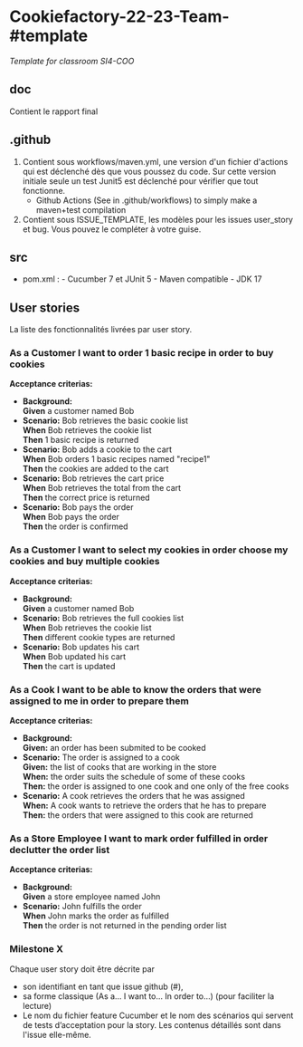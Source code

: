# Cookiefactory-22-23-Team-#template
_Template for classroom SI4-COO_

## doc
Contient le rapport final

## .github
   1. Contient sous workflows/maven.yml, une version d'un fichier d'actions qui est déclenché dès que vous poussez du code. 
Sur cette version initiale seule un test Junit5 est déclenché pour vérifier que tout fonctionne.
       - Github Actions (See in .github/workflows) to simply make a maven+test compilation
  2. Contient sous ISSUE_TEMPLATE, les modèles pour les issues user_story et bug. Vous pouvez le compléter à votre guise.

## src
 - pom.xml : 
       - Cucumber 7 et JUnit 5
       - Maven compatible
       - JDK 17



## User stories 
La liste des fonctionnalités livrées par user story.<br>
### **As a** Customer **I want to** order 1 basic recipe **in order** to buy cookies<br>
**Acceptance criterias:**<br>
- **Background:**<br>
  **Given** a customer named Bob <br>
- **Scenario:** Bob retrieves the basic cookie list<br>
  **When** Bob retrieves the cookie list<br>
  **Then** 1 basic recipe is returned<br>
- **Scenario:** Bob adds a cookie to the cart<br>
  **When** Bob orders 1 basic recipes named "recipe1"<br>
  **Then** the cookies are added to the cart<br>
- **Scenario:** Bob retrieves the cart price<br>
  **When** Bob retrieves the total from the cart<br>
  **Then** the correct price is returned<br>
- **Scenario:** Bob pays the order<br>
  **When** Bob pays the order<br>
  **Then** the order is confirmed<br>

### **As a** Customer **I want to** select my cookies **in order** choose my cookies and buy multiple cookies<br>
**Acceptance criterias:**<br>
- **Background:**<br>
  **Given** a customer named Bob<br>
- **Scenario:** Bob retrieves the full cookies list<br>
  **When** Bob retrieves the cookie list<br>
  **Then** different cookie types are returned<br>
- **Scenario:** Bob updates his cart<br>
  **When** Bob updated his cart<br>
  **Then** the cart is updated<br>


### **As a** Cook **I want to** be able to know the orders that were assigned to me  **in order** to prepare them<br>
**Acceptance criterias:**<br>
- **Background:**<br>
  **Given:** an order has been submited to be cooked<br>
- **Scenario:** The order is assigned to a cook<br>
  **Given:** the list of cooks that are working in the store<br>
  **When:** the order suits the schedule of some of these cooks<br>
  **Then:** the order is assigned to one cook and one only of the free cooks<br>
- **Scenario:** A cook retrieves the orders that he was assigned<br>
  **When:** A cook wants to retrieve the orders that he has to prepare<br>
  **Then:** the orders that were assigned to this cook are returned<br>


### **As a** Store Employee **I want to** mark order fulfilled **in order** declutter the order list<br>
**Acceptance criterias:**<br>
- **Background:**<br>
  **Given** a store employee named John<br>
- **Scenario:** John fulfills the order<br>
  **When** John marks the order as fulfilled<br>
  **Then** the order is not returned in the pending order list<br>

### Milestone X

Chaque user story doit être décrite par 
   - son identifiant en tant que issue github (#), 
   - sa forme classique (As a… I want to… In order to…) (pour faciliter la lecture)
   - Le nom du fichier feature Cucumber et le nom des scénarios qui servent de tests d’acceptation pour la story.
   Les contenus détaillés sont dans l'issue elle-même.
   
   
